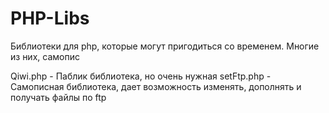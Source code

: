 # PHP-Libs
Библиотеки для php, которые могут пригодиться со временем. Многие из них, самопис

Qiwi.php - Паблик библиотека, но очень нужная
setFtp.php - Самописная библиотека, дает возможность изменять, дополнять и получать файлы по ftp
